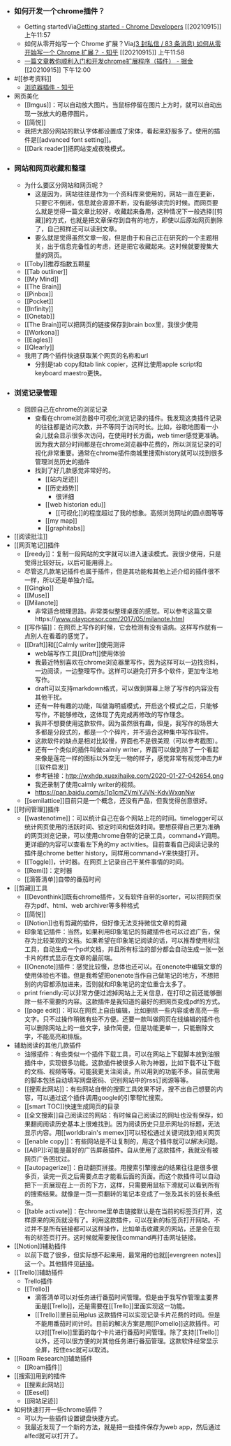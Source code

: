 - ### 如何开发一个chrome插件？
    - Getting startedVia[Getting started - Chrome Developers](https://developer.chrome.com/docs/extensions/mv3/getstarted/) [[20210915]] 上午11:57
    - 如何从零开始写一个 Chrome 扩展？Via[(3 封私信 / 83 条消息) 如何从零开始写一个 Chrome 扩展？ - 知乎](https://www.zhihu.com/question/20179805) [[20210915]] 上午11:58
    - [一篇文章教你顺利入门和开发chrome扩展程序（插件） - 掘金](https://juejin.cn/post/6844903740646899720) [[20210915]] 下午12:00
- #[[参考资料]]
    - [浏览器插件 - 知乎](https://www.zhihu.com/topic/19587330/hot)
- 网页美化
    - [[Imgus]]：可以自动放大图片。当鼠标停留在图片上方时，就可以自动出现一张放大的悬停图片。
    - [[简悦]]
    - 我把大部分网站的默认字体都设置成了宋体，看起来舒服多了。使用的插件是[[advanced font setting]]。
    - [[Dark reader]]把网站变成夜晚模式。
- ### 网站和网页收藏和整理
    - 为什么要区分网站和网页呢？
        - 这是因为，网站往往是作为一个资料库来使用的，网站一直在更新，只要它不倒闭，信息就会源源不断，没有能够读完的时候。而网页要么就是觉得一篇文章比较好，收藏起来备用，这种情况下一般选择[[剪藏]]的方式，也就是把文章保存到自有的地方，即使以后原始网页删除了，自己照样还可以读到文章。
        - 要么就是觉得虽然文章一般，但是由于和自己正在研究的一个主题相关，出于信息完备性的考虑，还是把它收藏起来。这时候就要搜集大量的网页。
    - [[Toby]]推荐指数五颗星
    - [[Tab outliner]]
    - [[My Mind]]
    - [[The Brain]]
    - [[Pinbox]]
    - [[Pocket]]
    - [[Infinity]]
    - [[Onetab]]
    - [[The Brain]]可以把网页的链接保存到brain box里，我很少使用
    - [[Workona]]
    - [[Eagles]]
    - [[Qlearly]]
    - 我用了两个插件快速获取某个网页的名称和url
        - 分别是tab copy和tab link copier，这样比使用apple script和keyboard maestro更快。
- ### 浏览记录管理
    - 回顾自己在chrome的浏览记录
        - 查看在chrome浏览器中可视化浏览记录的插件。我发现这类插件记录的往往都是访问次数，并不等同于访问时长。比如，谷歌地图看一小会儿就会显示很多次访问，在使用时长方面，web timer感觉更准确。因为我大部分时间都是在chrome浏览器中花费的，所以浏览记录的可视化非常重要。通常在chrome插件商城里搜索history就可以找到很多管理浏览历史的插件
        - 找到了好几款感觉非常好的。
            - [[站内足迹]]
            - [[历史趋势]]
                - 很详细
            - [[web historian edu]]
                - [[可视化]]的程度超过了我的想象。高频浏览网址的圆点图等等
            - [[my map]]
            - [[graphitabs]]
- [[阅读批注]]
- [[网页笔记]]插件
    - [[reedy]]：复制一段网站的文字就可以进入速读模式。我很少使用，只是觉得比较好玩，以后可能用得上。
    - 尽管这几款笔记插件也属于插件，但是其功能和其他上述介绍的插件很不一样，所以还是单独介绍。
    - [[Gingko]]
    - [[Muse]]
    - [[Milanote]]
        - 非常适合梳理思路。非常类似整理桌面的感觉。可以参考这篇文章https://www.playpcesor.com/2017/05/milanote.html
    - [[写作猫]]：在网页上写作的时候，它会检测有没有语病。这样写作就有一点别人在看着的感觉了。
    - [[Draft]]和[[Calmly writer]]使用测评
        - web端写作工具[[Draft]]使用体验
        - 我最近特别喜欢在chrome浏览器里写作，因为这样可以一边找资料，一边阅读，一边整理写作。这样可以避免打开多个软件，更加专注地写作。
        - draft可以支持markdown格式，可以做到屏幕上除了写作的内容没有其他干扰。
        - 还有一种有趣的功能，叫做海明威模式，开启这个模式之后，只能够写作，不能够修改，这体现了先完成再修改的写作理念。
        - 我并不想要使用这款软件。因为虽然很有趣，但是，我写作的场景大多都是分段式的，都是一个个碎片，并不适合这种集中写作软件。
        - 这款软件的缺点是相对比较慢，界面也不是很美观（可以参考截图）。
        - 还有一个类似的插件叫做calmly writer，界面可以做到除了一个看起来像是莲花一样的图标以外空无一物的样子，感觉非常有视觉冲击力#[[软件启发]]
        - 参考链接：http://wxhdp.xuexihaike.com/2020-01-27-042654.png
        - 我还录制了使用calmly writer的视频。
        - https://pan.baidu.com/s/1p1cmZVmiYJVN-KdvWxqnNw
    - [[semilattice]]目前只是一个概念，还没有产品，但我觉得创意很好。
- [[时间管理]]插件
    - [[wastenotime]]：可以统计自己在各个网站上花的时间。timelogger可以统计网页使用的活跃时间、锁定时间和低效时间。要想获得自己更为准确的网页浏览记录，可以使用chrome自带的记录工具，command+Y调用。更详细的内容可以查看左下角的my activities。目前查看自己阅读记录的插件是chrome better history，同样用command+Y来快捷打开。
    - [[Toggle]]，计时器。在网页上记录自己干某件事情的时间。
    - [[Remi]]：定时器
    - [[滴答清单]]自带的番茄时间
- [[剪藏]]工具
    - [[Devonthink]]既有chrome插件，又有软件自带的sorter，可以把网页保存为pdf、html、web archiver等多种格式
    - [[简悦]]
    - [[Notion]]也有剪藏的插件，但好像无法支持微信文章的剪藏
    - 印象笔记插件：当然，如果利用印象笔记的剪藏插件也可以过滤广告，保存为比较美观的文档。如果希望在印象笔记阅读的话，可以推荐使用标注工具，自动生成一个pdf文档，并且所有标注的部分都会自动生成一张一张卡片的样式显示在文章的最前端。
    - [[Onenote]]插件：感觉比较慢，总体也还可以。在onenote中编辑文章的使用体验也不错。但是我希望把onenote当作自己做笔记的地方，不想把别的内容都添加进来，否则就和印象笔记的定位重合太多了。
    - print friendly:可以非常方便过滤掉网站上无关信息，在打印之前还能够删除一些不需要的内容。这款插件是我知道的最好的把网页变成pdf的方式。
    - [[page edit]]：可以在网页上自由编辑，比如删除一些内容或者高亮一些文字。只不过操作稍微有些不方便。还要一款叫做网页在线编辑的插件也可以删除网站上的一些文字，操作简便，但是功能更单一，只能删除文字，不能高亮和排版。
- 辅助阅读的其他几款插件
    - 油猴插件：有些类似一个插件下载工具，可以在网站上下载脚本放到油猴插件中，实现很多功能。这款插件被很多人称为神器，比如下载不让下载的文档、视频等等。可能我更关注阅读，所以用到的功能不多。目前使用的脚本包括自动填写网盘密码、识别网站中的rss订阅源等等。
    - [[搜索此网站]]：有些网站自带的搜索工具效果不好，搜不出自己想要的内容，可以通过这个插件调用google的引擎帮忙搜索。
    - [[smart TOC]]快速生成网页的目录
    - [[全文搜索]]自己阅读过的网站：有时候自己阅读过的网址也没有保存，如果翻阅阅读历史基本上很难找到。因为阅读历史只显示网址的标题，无法显示内容。用[[worldbrain's memex]]可以轻松通过关键词找到相关网页
    - [[enable copy]]：有些网站是不让复制的，用这个插件就可以解决问题。
    - [[ABP]]:可能是最好的广告屏蔽插件。自从使用了这款插件，我就没有被网页广告困扰过。
    - [[autopagerize]]：自动翻页拼接。用搜索引擎搜出的结果往往是很多很多页，读完一页之后需要点击才能看后面的页面。而这个款插件可以自动把下一页展现在上一页的下方，这样，只需要用鼠标下滑就可以看到所有的搜索结果。就像是一页一页翻转的笔记本变成了一张及其长的竖长条纸张。
    - [[table activate]]：在chrome里单击链接默认是在当前的标签页打开，这样原来的网页就没有了。利用这款插件，可以在新的标签页打开网站。不过并不是所有链接都可以这样操作，比如单击收藏夹的网站，还是会在现有的标签页打开。这时候就需要按住command再打击网址链接。
- [[Notion]]辅助插件
    - 以前下载了很多，但实际想不起来用，最常用的也就[[evergreen notes]]这一个。其他插件见[链接](https://xinyiheng.notion.site/Notion-015bd2c216d4478e911332622001435a)。
- [[Trello]]辅助插件
    - Trello插件
    - [[Trello]]
        - 滴答清单可以对任务进行番茄时间管理。但是由于我写作管理主要界面是[[Trello]]，还是需要在[[Trello]]里面实现这一功能。
        - [[Trello]]里目前用plus 这款插件可以实现记录卡片花费的时间。但是不能用番茄时间计时。目前的解决方案是用[[Pomello]]这款插件。可以对[[Trello]]里面的每个卡片进行番茄时间管理。除了支持[[Trello]]以外，还可以很方便的对其他任务进行番茄管理。这款软件经常显示全屏，按住esc就可以取消。
- [[Roam Research]]辅助插件
    - [[Roam插件]]
- [[搜索]]用到的插件
    - [[搜索此网站]]
    - [[Eesel]]
    - [[网站足迹]]
- 如何快速打开一些chrome插件？
    - 可以为一些插件设置键盘快捷方式。
    - 我最近发现了一个新的方法，就是把一些插件保存为web app，然后通过alfed就可以打开了。
